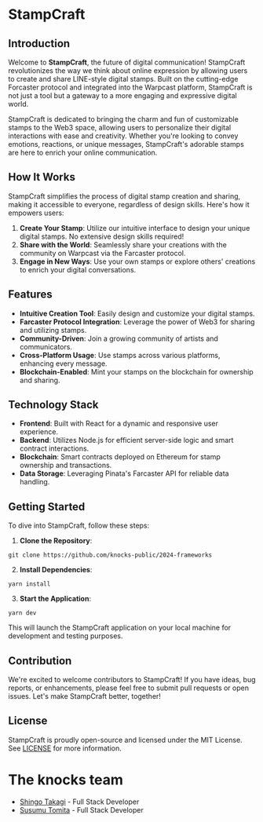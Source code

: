 # StampCraft

## Introduction

Welcome to **StampCraft**, the future of digital communication! StampCraft revolutionizes the way we think about online expression by allowing users to create and share LINE-style digital stamps. Built on the cutting-edge Forcaster protocol and integrated into the Warpcast platform, StampCraft is not just a tool but a gateway to a more engaging and expressive digital world.

StampCraft is dedicated to bringing the charm and fun of customizable stamps to the Web3 space, allowing users to personalize their digital interactions with ease and creativity. Whether you're looking to convey emotions, reactions, or unique messages, StampCraft's adorable stamps are here to enrich your online communication.

## How It Works

StampCraft simplifies the process of digital stamp creation and sharing, making it accessible to everyone, regardless of design skills. Here's how it empowers users:

1. **Create Your Stamp**: Utilize our intuitive interface to design your unique digital stamps. No extensive design skills required!
2. **Share with the World**: Seamlessly share your creations with the community on Warpcast via the Farcaster protocol.
3. **Engage in New Ways**: Use your own stamps or explore others' creations to enrich your digital conversations.

## Features

- **Intuitive Creation Tool**: Easily design and customize your digital stamps.
- **Farcaster Protocol Integration**: Leverage the power of Web3 for sharing and utilizing stamps.
- **Community-Driven**: Join a growing community of artists and communicators.
- **Cross-Platform Usage**: Use stamps across various platforms, enhancing every message.
- **Blockchain-Enabled**: Mint your stamps on the blockchain for ownership and sharing.

## Technology Stack

- **Frontend**: Built with React for a dynamic and responsive user experience.
- **Backend**: Utilizes Node.js for efficient server-side logic and smart contract interactions.
- **Blockchain**: Smart contracts deployed on Ethereum for stamp ownership and transactions.
- **Data Storage**: Leveraging Pinata's Farcaster API for reliable data handling.

## Getting Started

To dive into StampCraft, follow these steps:

1. **Clone the Repository**:

```
git clone https://github.com/knocks-public/2024-frameworks
```

2. **Install Dependencies**:

```
yarn install
```

3. **Start the Application**:

```
yarn dev
```

This will launch the StampCraft application on your local machine for development and testing purposes.

## Contribution

We're excited to welcome contributors to StampCraft! If you have ideas, bug reports, or enhancements, please feel free to submit pull requests or open issues. Let's make StampCraft better, together!

## License

StampCraft is proudly open-source and licensed under the MIT License. See [LICENSE](LICENSE) for more information.

# The knocks team

- [Shingo Takagi](https://www.linkedin.com/in/shingo-takagi-8a017224a/) - Full Stack Developer
- [Susumu Tomita](https://www.linkedin.com/in/susumutomita/) - Full Stack Developer
